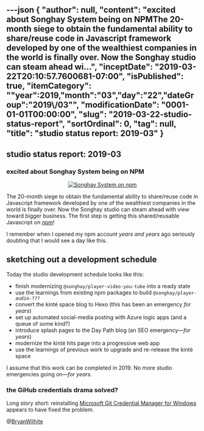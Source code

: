 ---json
{
  "author": null,
  "content": "excited about Songhay System being on NPMThe 20-month siege to obtain the fundamental ability to share/reuse code in Javascript framework developed by one of the wealthiest companies in the world is finally over. Now the Songhay studio can steam ahead wi...",
  "inceptDate": "2019-03-22T20:10:57.7600681-07:00",
  "isPublished": true,
  "itemCategory": "\"year\":2019,\"month\":\"03\",\"day\":\"22\",\"dateGroup\":\"2019\\/03\"",
  "modificationDate": "0001-01-01T00:00:00",
  "slug": "2019-03-22-studio-status-report",
  "sortOrdinal": 0,
  "tag": null,
  "title": "studio status report: 2019-03"
}
---

## studio status report: 2019-03

### excited about Songhay System being on NPM

<div style="text-align:center">

<!-- cSpell:disable -->
<a href="https://www.flickr.com/photos/wilhite/33569352448/in/dateposted-public/" target="_blank"><img alt="Songhay System on npm" src="https://farm8.staticflickr.com/7821/33569352448_26e910c124_c.jpg" /></a>
<!-- cSpell:enable -->

</div>

The 20-month siege to obtain the fundamental ability to share/reuse code in Javascript framework developed by one of the wealthiest companies in the world is finally over. Now the Songhay studio can steam ahead with view toward bigger business. The first step is getting this shared/reusable Javascript on [npm](https://www.npmjs.com/~rasx)!

I remember when I opened my npm account _years and years_ ago seriously doubting that I would see a day like this.

## sketching out a development schedule

Today the studio development schedule looks like this:

* finish modernizing `@songhay/player-video-you-tube` into a ready state
* use the learnings from existing npm packages to build `@songhay/player-audio-???`
* convert the kinté space blog to Hexo (this has been an emergency _for years_)
* set up automated social-media posting with Azure logic apps (and a queue of some kind?)
* introduce splash pages to the Day Path blog (an SEO emergency—_for years_)
* modernize the kinté hits page into a progressive web app
* use the learnings of previous work to upgrade and re-release the kinté space

I assume that this work can be completed in 2019. No more studio emergencies going on—_for years_.

### the GiHub credentials drama solved?

Long story short: reinstalling [Microsoft Git Credential Manager for Windows](https://github.com/Microsoft/Git-Credential-Manager-for-Windows/releases/latest) appears to have fixed the problem.

@[BryanWilhite](https://twitter.com/bryanwilhite)
